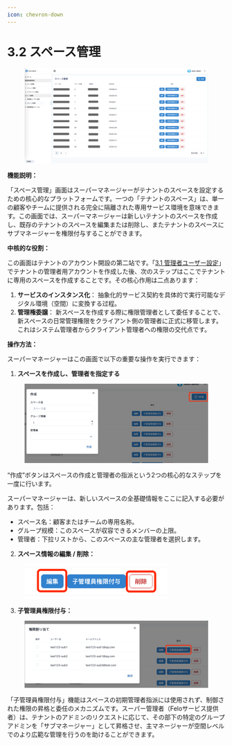 ```yaml
---
icon: chevron-down
---
```


# 3.2 スペース管理

<div align="left"><figure><img src="../.gitbook/assets/image (7).png" alt="" width="563"><figcaption></figcaption></figure></div>

**機能説明：**

「スペース管理」画面はスーパーマネージャーがテナントのスペースを設定するための核心的なプラットフォームです。一つの「テナントのスペース」は、単一の顧客やチームに提供される完全に隔離された専用サービス環境を意味できます。この画面では、スーパーマネージャーは新しいテナントのスペースを作成し、既存のテナントのスペースを編集または削除し、またテナントのスペースにサブマネージャーを権限付与することができます。



**中核的な役割：**

この画面はテナントのアカウント開設の第二站です。「[3.1  管理者ユーザー設定](3.1-chao-guan-yong-hu-she-zhi.md)」でテナントの管理者用アカウントを作成した後、次のステップはここでテナントに専用のスペースを作成することです。その核心作用は二点あります：

1. **サービスのインスタンス化**： 抽象化的サービス契約を具体的で実行可能なデジタル環境（空間）に変換する过程。
2. **管理権委譲**： 新スペースを作成する際に権限管理者として委任することで、新スペースの日常管理権限をクライアント側の管理者に正式に移管します。これはシステム管理者からクライアント管理者への権限の交代点です。



**操作方法：**

スーパーマネージャーはこの画面で以下の重要な操作を実行できます：

1. **スペースを作成し、管理者を指定する**

<div align="left"><figure><img src="../.gitbook/assets/image (8).png" alt="" width="563"><figcaption></figcaption></figure></div>

“作成”ボタンはスペースの作成と管理者の指派という2つの核心的なステップを一度に行います。

スーパーマネージャーは、新しいスペースの全基礎情報をここに記入する必要があります。包括：

* スペース名：顧客またはチームの専用名称。
* グループ规模：このスペースが収容できるメンバーの上限。
* 管理者：下拉リストから、このスペースの主な管理者を選択します。



2. **スペース情報の編集 / 削除：**

<div align="left"><figure><img src="../.gitbook/assets/image (9).png" alt="" width="330"><figcaption></figcaption></figure></div>



3. **子管理員権限付与：**

<div align="left"><figure><img src="../.gitbook/assets/image (10).png" alt="" width="563"><figcaption></figcaption></figure></div>

「子管理員権限付与」機能はスペースの初期管理者指派には使用されず、制御された権限の昇格と委任のメカニズムです。スーパー管理者（Feloサービス提供者）は、テナントのアドミンのリクエストに応じて、その部下の特定のグループアドミンを「サブマネージャー」として昇格させ、主マネージャーが空間レベルでのより広範な管理を行うのを助けることができます。

